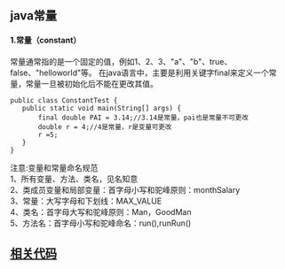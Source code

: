 ## java常量  
#### 1.常量（constant）
常量通常指的是一个固定的值，例如1、2、3、"a"、"b"、true、false、"helloworld"等。
在java语言中，主要是利用关键字final来定义一个常量，常量一旦被初始化后不能在更改其值。
 ``` 
 public class ConstantTest {
    public static void main(String[] args) {
        final double PAI = 3.14;//3.14是常量，pai也是常量不可更改
        double r = 4;//4是常量，r是变量可更改 
        r =5;
    }
}
 ``` 
 注意:变量和常量命名规范  
 1、所有变量、方法、类名，见名知意  
 2、类成员变量和局部变量：首字母小写和驼峰原则：monthSalary  
 3、常量：大写字母和下划线：MAX_VALUE  
 4、类名：首字母大写和驼峰原则：Man，GoodMan  
 5、方法名：首字母小写和驼峰命名：run(),runRun()  
 ## [相关代码]()
